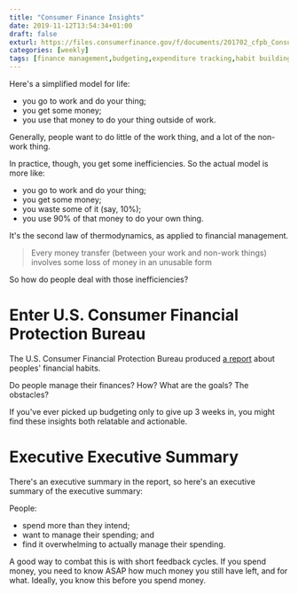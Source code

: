 ```yaml
---
title: "Consumer Finance Insights"
date: 2019-11-12T13:54:34+01:00
draft: false
exturl: https://files.consumerfinance.gov/f/documents/201702_cfpb_Consumer-Insights-on-Managing-Spending.pdf
categories: [weekly]
tags: [finance management,budgeting,expenditure tracking,habit building,consumer behaviour,study]
---
```


Here's a simplified model for life:

- you go to work and do your thing;
- you get some money; 
- you use that money to do your thing outside of work.

Generally, people want to do little of the work thing, and a lot of the non-work thing. 

In practice, though, you get some inefficiencies. So the actual model is more like: 

- you go to work and do your thing;
- you get some money; 
- you waste some of it (say, 10%); 
- you use 90% of that money to do your own thing.

It's the second law of thermodynamics, as applied to financial management.

> Every money transfer (between your work and non-work things) involves some loss of money in an unusable form

So how do people deal with those inefficiencies?

# Enter U.S. Consumer Financial Protection Bureau

The U.S. Consumer Financial Protection Bureau produced [a report](https://files.consumerfinance.gov/f/documents/201702_cfpb_Consumer-Insights-on-Managing-Spending.pdf) about peoples' financial habits.

Do people manage their finances? How? What are the goals? The obstacles?

If you've ever picked up budgeting only to give up 3 weeks in, you might find these insights both relatable and actionable.

# Executive Executive Summary

There's an executive summary in the report, so here's an executive summary of the executive summary:

People:

- spend more than they intend;
- want to manage their spending; and
- find it overwhelming to actually manage their spending.

A good way to combat this is with short feedback cycles. If you spend money, you need to know ASAP how much money you still have left, and for what. Ideally, you know this before you spend money.



